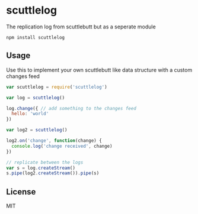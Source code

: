 # scuttlelog

The replication log from scuttlebutt but as a seperate module

```
npm install scuttlelog
```

## Usage

Use this to implement your own scuttlebutt like data structure with a custom changes feed

``` js
var scuttlelog = require('scuttlelog')

var log = scuttlelog()

log.change({ // add something to the changes feed
  hello: 'world'
})

var log2 = scuttlelog()

log2.on('change', function(change) {
  console.log('change received', change)
})

// replicate between the logs
var s = log.createStream()
s.pipe(log2.createStream()).pipe(s)
```

## License

MIT